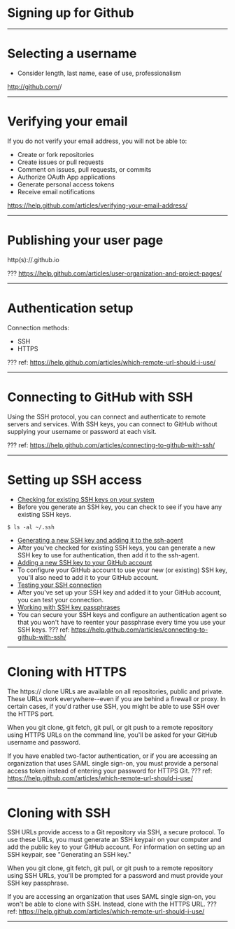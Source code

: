 # Signing up for Github

---
# Selecting a username

* Consider length, last name, ease of use, professionalism 

http://github.com/<username>/<projectname>

---
# Verifying your email

If you do not verify your email address, you will not be able to:

* Create or fork repositories
* Create issues or pull requests
* Comment on issues, pull requests, or commits
* Authorize OAuth App applications
* Generate personal access tokens
* Receive email notifications

https://help.github.com/articles/verifying-your-email-address/

---
# Publishing your user page

http(s)://<username>.github.io

???
https://help.github.com/articles/user-organization-and-project-pages/

---
# Authentication setup
Connection methods:
* SSH
* HTTPS

???
ref: https://help.github.com/articles/which-remote-url-should-i-use/

---
# Connecting to GitHub with SSH

Using the SSH protocol, you can connect and authenticate to remote servers and services.
With SSH keys, you can connect to GitHub without supplying your username or password at each visit.

???
ref: https://help.github.com/articles/connecting-to-github-with-ssh/

---
# Setting up SSH access

* [Checking for existing SSH keys on your system](https://help.github.com/articles/checking-for-existing-ssh-keys)
 * Before you generate an SSH key, you can check to see if you have any existing SSH keys.
```shell
$ ls -al ~/.ssh
```
* [Generating a new SSH key and adding it to the ssh-agent](https://help.github.com/articles/generating-a-new-ssh-key-and-adding-it-to-the-ssh-agent)
 * After you've checked for existing SSH keys, you can generate a new SSH key to use for authentication, then add it to the ssh-agent.
* [Adding a new SSH key to your GitHub account](https://help.github.com/articles/adding-a-new-ssh-key-to-your-github-account)
 * To configure your GitHub account to use your new (or existing) SSH key, you'll also need to add it to your GitHub account.
* [Testing your SSH connection](https://help.github.com/articles/testing-your-ssh-connection)
 * After you've set up your SSH key and added it to your GitHub account, you can test your connection.
* [Working with SSH key passphrases](https://help.github.com/articles/working-with-ssh-key-passphrases)
 * You can secure your SSH keys and configure an authentication agent so that you won't have to reenter your passphrase every time you use your SSH keys.
???
ref: https://help.github.com/articles/connecting-to-github-with-ssh/

---
# Cloning with HTTPS

The https:// clone URLs are available on all repositories, public and private. These URLs work everywhere--even if you are behind a firewall or proxy. In certain cases, if you'd rather use SSH, you might be able to use SSH over the HTTPS port.

When you git clone, git fetch, git pull, or git push to a remote repository using HTTPS URLs on the command line, you'll be asked for your GitHub username and password.

If you have enabled two-factor authentication, or if you are accessing an organization that uses SAML single sign-on, you must provide a personal access token instead of entering your password for HTTPS Git.
???
ref: https://help.github.com/articles/which-remote-url-should-i-use/

---
# Cloning with SSH

SSH URLs provide access to a Git repository via SSH, a secure protocol. To use these URLs, you must generate an SSH keypair on your computer and add the public key to your GitHub account. For information on setting up an SSH keypair, see "Generating an SSH key."

When you git clone, git fetch, git pull, or git push to a remote repository using SSH URLs, you'll be prompted for a password and must provide your SSH key passphrase.

If you are accessing an organization that uses SAML single sign-on, you won't be able to clone with SSH. Instead, clone with the HTTPS URL.
???
ref: https://help.github.com/articles/which-remote-url-should-i-use/

---
